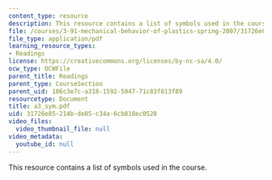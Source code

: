 ```yaml
---
content_type: resource
description: This resource contains a list of symbols used in the course.
file: /courses/3-91-mechanical-behavior-of-plastics-spring-2007/31726e85214bde05c34a6cb818ec0528_a3_sym.pdf
file_type: application/pdf
learning_resource_types:
- Readings
license: https://creativecommons.org/licenses/by-nc-sa/4.0/
ocw_type: OCWFile
parent_title: Readings
parent_type: CourseSection
parent_uid: 106c3e7c-a318-1592-5947-71c83f813f89
resourcetype: Document
title: a3_sym.pdf
uid: 31726e85-214b-de05-c34a-6cb818ec0528
video_files:
  video_thumbnail_file: null
video_metadata:
  youtube_id: null
---
```

This resource contains a list of symbols used in the course.